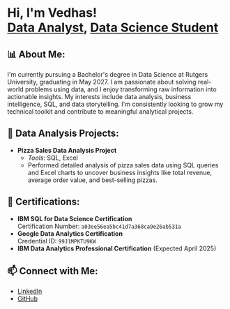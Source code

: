 <h1>Hi, I'm Vedhas! <br/>
<a href="https://github.com/vedhasvinod">Data Analyst</a>, <a href="https://www.linkedin.com/in/vedhas-vinod-a630a1302">Data Science Student</a></h1>

<h2>📊 About Me:</h2>
<p>
  I'm currently pursuing a Bachelor's degree in Data Science at Rutgers University, graduating in May 2027.
  I am passionate about solving real-world problems using data, and I enjoy transforming raw information into actionable insights.
  My interests include data analysis, business intelligence, SQL, and data storytelling. I'm consistently looking to grow my technical toolkit and contribute to meaningful analytical projects.
</p>

<h2>📁 Data Analysis Projects:</h2>
<ul>
  <li><b>Pizza Sales Data Analysis Project</b><br/>
    <ul>
      <li><i>Tools:</i> SQL, Excel</li>
      <li>Performed detailed analysis of pizza sales data using SQL queries and Excel charts to uncover business insights like total revenue, average order value, and best-selling pizzas.</li>
    </ul>
  </li>
</ul>

<h2>📜 Certifications:</h2>
<ul>
  <li><b>IBM SQL for Data Science Certification</b><br/>
      Certification Number: <code>a03ee56ea5bc41d7a368ca9e26ab531a</code></li>
  <li><b>Google Data Analytics Certification</b><br/>
      Credential ID: <code>99J1MPKTU9KW</code></li>
  <li><b>IBM Data Analytics Professional Certification</b> (Expected April 2025)</li>
</ul>

<h2>📫 Connect with Me:</h2>
<ul>
  <li><a href="https://www.linkedin.com/in/vedhas-vinod-a630a1302">LinkedIn</a></li>
  <li><a href="https://github.com/vedhasvinod">GitHub</a></li>
</ul>
